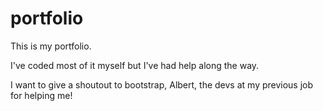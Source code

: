 # portfolio

This is my portfolio.

I've coded most of it myself but I've had help along the way.


I want to give a shoutout to bootstrap, Albert, the devs at my previous job for helping me!
